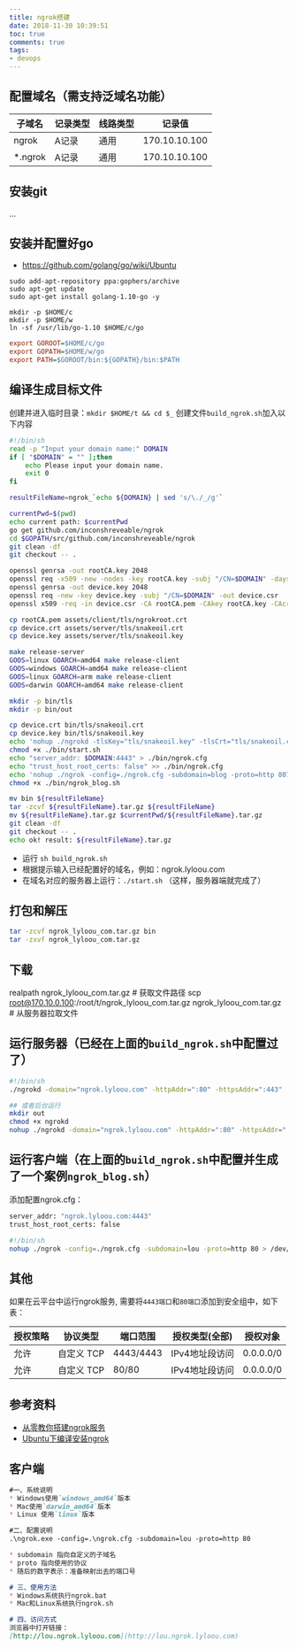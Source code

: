```yaml
---
title: ngrok搭建
date: 2018-11-30 10:39:51
toc: true
comments: true
tags:
- devops
---
```



## 配置域名（需支持泛域名功能）

| 子域名 | 记录类型 | 线路类型 | 记录值|
| ----- | ------- | ------ | ----- |
| ngrok | A记录    |通用  | 170.10.10.100 |
| *.ngrok | A记录    |通用  | 170.10.10.100 |

## 安装git
...

## 安装并配置好go
- https://github.com/golang/go/wiki/Ubuntu
```
sudo add-apt-repository ppa:gophers/archive
sudo apt-get update
sudo apt-get install golang-1.10-go -y

mkdir -p $HOME/c
mkdir -p $HOME/w
ln -sf /usr/lib/go-1.10 $HOME/c/go
```

```ini
export GOROOT=$HOME/c/go
export GOPATH=$HOME/w/go
export PATH=$GOROOT/bin:${GOPATH}/bin:$PATH
```

## 编译生成目标文件
创建并进入临时目录：`mkdir $HOME/t && cd $_`
创建文件`build_ngrok.sh`加入以下内容
```sh
#!/bin/sh
read -p "Input your domain name:" DOMAIN
if [ "$DOMAIN" = "" ];then
    echo Please input your domain name.
    exit 0
fi

resultFileName=ngrok_`echo ${DOMAIN} | sed 's/\./_/g'`

currentPwd=$(pwd)
echo current path: $currentPwd
go get github.com/inconshreveable/ngrok
cd $GOPATH/src/github.com/inconshreveable/ngrok
git clean -df
git checkout -- .

openssl genrsa -out rootCA.key 2048
openssl req -x509 -new -nodes -key rootCA.key -subj "/CN=$DOMAIN" -days 5000 -out rootCA.pem
openssl genrsa -out device.key 2048
openssl req -new -key device.key -subj "/CN=$DOMAIN" -out device.csr
openssl x509 -req -in device.csr -CA rootCA.pem -CAkey rootCA.key -CAcreateserial -out device.crt -days 5000

cp rootCA.pem assets/client/tls/ngrokroot.crt
cp device.crt assets/server/tls/snakeoil.crt
cp device.key assets/server/tls/snakeoil.key

make release-server
GOOS=linux GOARCH=amd64 make release-client
GOOS=windows GOARCH=amd64 make release-client
GOOS=linux GOARCH=arm make release-client
GOOS=darwin GOARCH=amd64 make release-client

mkdir -p bin/tls
mkdir -p bin/out

cp device.crt bin/tls/snakeoil.crt
cp device.key bin/tls/snakeoil.key
echo 'nohup ./ngrokd -tlsKey="tls/snakeoil.key" -tlsCrt="tls/snakeoil.crt" -domain='"$DOMAIN"' -httpAddr=":80" -httpsAddr=":443" > out/nohupd.out 2>&1 &' > ./bin/start.sh
chmod +x ./bin/start.sh
echo "server_addr: $DOMAIN:4443" > ./bin/ngrok.cfg
echo "trust_host_root_certs: false" >> ./bin/ngrok.cfg
echo 'nohup ./ngrok -config=./ngrok.cfg -subdomain=blog -proto=http 8078 > /dev/null 2>&1 &' > ./bin/blog.sh
chmod +x ./bin/ngrok_blog.sh

mv bin ${resultFileName}
tar -zcvf ${resultFileName}.tar.gz ${resultFileName}
mv ${resultFileName}.tar.gz $currentPwd/${resultFileName}.tar.gz
git clean -df
git checkout -- .
echo ok! result: ${resultFileName}.tar.gz
```
- 运行 `sh build_ngrok.sh`
- 根据提示输入已经配置好的域名，例如：ngrok.lyloou.com
- 在域名对应的服务器上运行：`./start.sh` （这样，服务器端就完成了）

## 打包和解压
```sh
tar -zcvf ngrok_lyloou_com.tar.gz bin
tar -zxvf ngrok_lyloou_com.tar.gz
```

## 下载
realpath ngrok_lyloou_com.tar.gz # 获取文件路径
scp root@170.10.0.100:/root/t/ngrok_lyloou_com.tar.gz ngrok_lyloou_com.tar.gz # 从服务器拉取文件

## 运行服务器（已经在上面的`build_ngrok.sh`中配置过了）
```sh
#!/bin/sh
./ngrokd -domain="ngrok.lyloou.com" -httpAddr=":80" -httpsAddr=":443" 

## 或者后台运行
mkdir out
chmod +x ngrokd
nohup ./ngrokd -domain="ngrok.lyloou.com" -httpAddr=":80" -httpsAddr=":443"  > out/nohup_log.out 2>&1 &
```

## 运行客户端（在上面的`build_ngrok.sh`中配置并生成了一个案例`ngrok_blog.sh`）
添加配置ngrok.cfg：
```sh
server_addr: "ngrok.lyloou.com:4443"
trust_host_root_certs: false
```

```sh
#!/bin/sh
nohup ./ngrok -config=./ngrok.cfg -subdomain=lou -proto=http 80 > /dev/null 2>&1 &
```


## 其他
如果在云平台中运行ngrok服务, 需要将`4443端口`和`80端口`添加到安全组中，如下表：

|授权策略|	协议类型|	端口范围|	授权类型(全部)|	授权对象|
|------|----------|---------|---------------|--------|
|允许   |自定义 TCP  |4443/4443|	IPv4地址段访问	|0.0.0.0/0|
|允许   |自定义 TCP  |80/80|	IPv4地址段访问	|0.0.0.0/0|

## 参考资料
- [从零教你搭建ngrok服务](https://morongs.github.io/2016/12/28/dajian-ngrok/)
- [Ubuntu下编译安装ngrok](https://blog.csdn.net/cloume/article/details/51209493)

## 客户端
```md
#一、系统说明
* Windows使用`windows_amd64`版本
* Mac使用`darwin_amd64`版本
* Linux 使用`linux`版本

#二、配置说明
.\ngrok.exe -config=.\ngrok.cfg -subdomain=lou -proto=http 80

* subdomain 指向自定义的子域名
* proto 指向使用的协议
* 随后的数字表示：准备映射出去的端口号

# 三、使用方法
* Windows系统执行ngrok.bat
* Mac和Linux系统执行ngrok.sh

# 四、访问方式
浏览器中打开链接：
[http://lou.ngrok.lyloou.com](http://lou.ngrok.lyloou.com)
```
